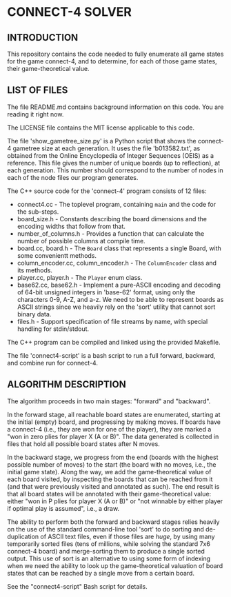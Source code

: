 
CONNECT-4 SOLVER
================

INTRODUCTION
------------

This repository contains the code needed to fully enumerate all game states for
the game connect-4, and to determine, for each of those game states, their
game-theoretical value.

LIST OF FILES
-------------

The file README.md contains background information on this code.
You are reading it right now.

The LICENSE file contains the MIT license applicable to this code.

The file 'show_gametree_size.py' is a Python script that shows the connect-4
gametree size at each generation. It uses the file 'b013582.txt', as obtained
from the Online Encyclopedia of Integer Sequences (OEIS) as a reference.
This file gives the number of unique boards (up to reflection), at each
generation. This number should correspond to the number of nodes in each of
the node files our program generates.

The C++ source code for the 'connect-4' program consists of 12 files:

* connect4.cc - The toplevel program, containing `main` and the code for the sub-steps.
* board_size.h - Constants describing the board dimensions and the encoding widths that follow from that.
* number_of_columns.h - Provides a function that can calculate the number of possible columns at compile time.
* board.cc, board.h - The `Board` class that represents a single Board, with some convenientt methods.
* column_encoder.cc, column_encoder.h - The `ColumnEncoder` class and its methods.
* player.cc, player.h - The `Player` enum class.
* base62.cc, base62.h - Implement a pure-ASCII encoding and decoding of 64-bit unsigned integers in 'base-62' format, using only the characters 0-9, A-Z, and a-z. We need to be able to represent boards as ASCII strings since we heavily rely on the 'sort' utility that cannot sort binary data.
* files.h - Support specification of file streams by name, with special handling for stdin/stdout.

The C++ program can be compiled and linked using the provided Makefile.

The file 'connect4-script' is a bash script to run a full forward, backward,
and combine run for connect-4.

ALGORITHM DESCRIPTION
---------------------

The algorithm proceeds in two main stages: "forward" and "backward".

In the forward stage, all reachable board states are enumerated, starting at
the initial (empty) board, and progressing by making moves. If boards have a
connect-4 (i.e., they are won for one of the player), they are marked a "won
in zero plies for player X (A or B)". The data generated is collected in files
that hold all possible board states after N moves.

In the backward stage, we progress from the end (boards with the highest
possible  number of moves) to the start (the board with no moves, i.e., the
initial game state). Along the way, we add the game-theoretical value of each
board visited, by inspecting the boards that can be reached from it (and that
were previously visited and annotated as such). The end result is that all
board states will be annotated with their game-theoretical value: either "won
in P plies for player X (A or B)" or "not winnable by either player if optimal
play is assumed", i.e., a draw.

The ability to perform both the forward and backward stages relies heavily on
the use of the standard command-line tool 'sort' to do sorting and
de-duplication of ASCII text files, even if those files are *huge*, by using
many temporarily sorted files (tens of millions, while solving the standard
7x6 connect-4 board) and merge-sorting them to produce a single sorted output.
This use of sort is an alternative to using some form of indexing when we need
the ability to look up the game-theoretical valuation of board states that can
be reached by a single move from a certain board.

See the "connect4-script" Bash script for details.
